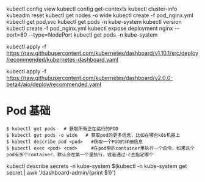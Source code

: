 kubectl config view
kubectl config get-contexts
kubectl cluster-info
kubeadm reset
kubectl get nodes -o wide
kubectl create -f pod_nginx.yml 
kubectl get pod,svc
kubectl get pods -n kube-system 
kubectl version
kubectl create -f pod_nginx.yml
kubectl expose deployment nginx --port=80 --type=NodePort
kubectl get pods -n kube-system





kubectl apply -f  https://raw.githubusercontent.com/kubernetes/dashboard/v1.10.1/src/deploy/recommended/kubernetes-dashboard.yaml



kubectl apply -f https://raw.githubusercontent.com/kubernetes/dashboard/v2.0.0-beta4/aio/deploy/recommended.yaml

# Pod 基础

```
$ kubectl get pods   # 获取所有正在运行的POD
$ kubectl get pods -o wide   # 获取pod的更多信息，比如在哪台k8s机器上
$ kubectl describe pod <pod>   #获取一个POD的详细信息
$ kubectl exec <pod> <cmd>     #在pod里的container里执行一个命令，如果这个pod有多个container，默认会在第一个里执行，或者通过-c去指定哪个   
```
 
kubectl describe secrets -n kube-system $(kubectl -n kube-system get secret | awk
'/dashboard-admin/{print $1}')